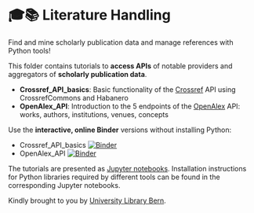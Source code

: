 # 🎓📚 Literature Handling

Find and mine scholarly publication data and manage references with Python tools!

This folder contains tutorials to **access APIs** of notable providers and aggregators of **scholarly publication data**.

* **Crossref_API_basics**: Basic functionality of the [Crossref](https://www.crossref.org/) API using CrossrefCommons and Habanero
* **OpenAlex_API**: Introduction to the 5 endpoints of the [OpenAlex](https://docs.openalex.org/) API: works, authors, institutions, venues, concepts 

Use the **interactive, online Binder** versions without installing Python:
* Crossref_API_basics [![Binder](https://mybinder.org/badge_logo.svg)](https://mybinder.org/v2/gh/ub-unibe-ch/ds-pytools/main?labpath=Literature_handling%2FCrossref_API_basics.ipynb)
* OpenAlex_API [![Binder](https://mybinder.org/badge_logo.svg)](https://mybinder.org/v2/gh/ub-unibe-ch/ds-pytools/main?labpath=Literature_handling%2FOpenAlex_API.ipynb)

The tutorials are presented as [Jupyter notebooks](http://jupyter.org). Installation instructions for Python libraries required by different tools can be found in the corresponding Jupyter notebooks.

Kindly brought to you by [University Library Bern](https://www.ub.unibe.ch/ub/index_eng.html).
